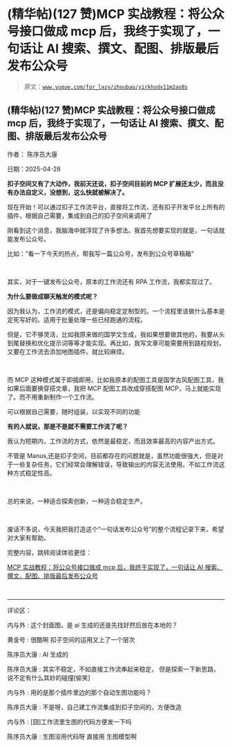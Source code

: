 # (精华帖)(127 赞)MCP 实战教程：将公众号接口做成 mcp 后，我终于实现了，一句话让 AI 搜索、撰文、配图、排版最后发布公众号

> 原文：[`www.yuque.com/for_lazy/zhoubao/yirkhodx11m2ao8s`](https://www.yuque.com/for_lazy/zhoubao/yirkhodx11m2ao8s)

## (精华帖)(127 赞)MCP 实战教程：将公众号接口做成 mcp 后，我终于实现了，一句话让 AI 搜索、撰文、配图、排版最后发布公众号

作者： 陈序员大康

日期：2025-04-28

**扣子空间又有了大动作，我前天还说，扣子空间目前的 MCP 扩展还太少，而且没有办法自定义，没想到，这么快就被解决了。​**

现在开始！可以通过扣子工作流平台，直接将工作流，还有扣子开发平台上所有的插件，根据自己需要，集成到自己的扣子空间来调用了​

刚看到这个消息，我脑海中就浮现了许多想法。我首先想要实现的就是，一句话就能发布公众号。​

比如：“看一下今天的热点，帮我写一篇公众号，发布到公众号草稿箱”​

​

其实，对于一键发布公众号，原本的工作流还有 RPA 工作流，我都实现过了。​

**为什么要做成聊天触发的模式呢？​**

因为我认为，工作流的模式，还是偏向稳定定制型的。一个流程里该做什么基本是定死写好的。适用于批量处理一些已经跑通的流程。 ​

但是，它不够灵活，比如我原来做的国学文生成，我如果想要做其他的，我要从头到尾替换和优化提示词等等才能实现。再比如，我写文章可能需要用到路程规划，又要在工作流去添加地图插件。就比较麻烦。​

​

而 MCP 这种模式属于即插即用，比如我原本的配图工具是国学古风配图工具，我如果后面要换穿搭文章，我把 MCP 配图工具改成穿搭配图 MCP，马上就能实现了。而不用重新制作一个工作流。​

可以根据自己需要，随时组装，以实现不同的功能​

**有的人就说，那是不是就不需要工作流了呢？ ​**

我认为短期内，工作流的方式，依然是最稳定，而且效率最高的内容产出方式。​

不管是 Manus,还是扣子空间，目前都存在的问题就是，虽然功能很强大，但是对于一些复杂任务，它们经常会理解错误，导致输出的内容无法使用。不如工作流这种方式稳定性高。​

​

总的来说，一种适合探索创新，一种适合稳定生产。​

​

废话不多说，今天我把我打造这个“一句话发布公众号”的整个流程记录下来，希望对大家有帮助。

完整内容，跳转阅读体验更佳：

[MCP 实战教程：将公众号接口做成 mcp 后，我终于实现了，一句话让 AI 搜索、撰文、配图、排版最后发布公众号](https://b121w2zgwyx.feishu.cn/docx/HTo7d0xntoQTfmx4jpKc6nSGn4f)

​

* * *

评论区：

内与外 : 这个封面图，是 ai 生成的还是先找好然后放在本地的？

黄金号 : 很酷啊 扣子空间的运用又上了一个层次

陈序员大康 : AI 生成的

陈序员大康 : 其实不稳定，不如直接工作流串起来稳定， 但是探索一下新思路，说不定有什么其妙的碰撞[偷笑]

内与外 : 用的是那个插件里边的那个自动生图功能吗？

陈序员大康 : 不是呀，自己建工作流集成到扣子空间的，方便改造

内与外 : [囧]工作流里生图的代码方便发一下吗

陈序员大康 : 生图没用代码呀 直接用 生图模型啊